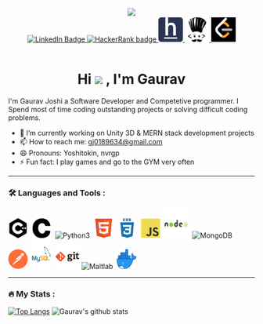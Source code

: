 <div id="header" align="center">
<img src="https://media.giphy.com/media/M9gbBd9nbDrOTu1Mqx/giphy.gif" width="100px"/>
<div id="badges">
<a href="https://www.linkedin.com/in/gaurav-joshi-a41686150/" target="_blank">
<img src="https://upload.wikimedia.org/wikipedia/commons/8/81/LinkedIn_icon.svg"  width="50px"alt="LinkedIn Badge"/>
</a>
 <a href="https://www.hackerrank.com/gj0189634" target="_blank">
  <img src="https://upload.wikimedia.org/wikipedia/commons/6/6a/Hackerrank_meaningful_logo.svg" width ="50px" alt="HackerRank badge"/ >
 </a>
 <a href="https://www.hackerearth.com/@gj0189634" target="_blank">
  <img src="https://github.com/Gaurav-99/Gaurav-99/blob/main/img/HackerEarth_logo.png" width ="50px" alt="HackerEarth badge"/ >
 </a>
  <a href="https://www.codechef.com/users/gaura_joshi_99" target="_blank">
  <img src="https://raw.githubusercontent.com/Gaurav-99/Gaurav-99/a64231ff66db52f99d5f13c9ab9e5499f799687c/img/codechef.svg" width ="50px" alt="Codechef badge"/ >
 </a>
  <a href="https://leetcode.com/yoshitokin/" target="_blank">
  <img src="https://github.com/Gaurav-99/Gaurav-99/blob/main/img/leetcode.png?raw=true" width ="50px" alt="Leetcode badge"/ >
 </a>
</div>
 <img id="badges" src="https://visitor-badge.glitch.me/badge?page_id=Gaurav-99.Gaurav-99" alt=""/>
 <h1>
  Hi
  <img src="https://media.giphy.com/media/hvRJCLFzcasrR4ia7z/giphy.gif" width="30px"/>
  , I'm Gaurav
</h1>
</div>

<p align="centre">I'm Gaurav Joshi a Software Developer and Competetive programmer. I Spend most of time coding outstanding projects or solving difficult coding problems.</p>


<!-- TODO: Add last video link -->

- 🔭 I’m currently working on Unity 3D & MERN stack development projects
- 📫 How to reach me: gj0189634@gmail.com
- 😄 Pronouns: Yoshitokin, nvrgp
- ⚡ Fun fact: I play games and go to the GYM very often

<!--
:mailbox: Reach me out!

[![Linkedin Badge](https://img.shields.io/badge/-Gaurav-0e76a8?style=flat&labelColor=0e76a8&logo=linkedin&logoColor=white)](https://www.linkedin.com/in/gaurav-joshi-a41686150/) [![Mail Badge](https://img.shields.io/badge/-gaurav-c0392b?style=flat&labelColor=c0392b&logo=gmail&logoColor=white)](mailto:gj0189634@gmail.com)
-->
---

### :hammer_and_wrench: Languages and Tools :
<div>
  <img src="https://raw.githubusercontent.com/Gaurav-99/Gaurav-99/598584a4165e41e69c2914f91b086c359c9fe68a/img/cplusplus.svg" title="Cpp" alt="Cpp" width="40" height="40"/>&nbsp;
  <img src="https://raw.githubusercontent.com/Gaurav-99/Gaurav-99/598584a4165e41e69c2914f91b086c359c9fe68a/img/c.svg" title="C" alt="C" width="40" height="40"/>&nbsp;
  <img src="https://upload.wikimedia.org/wikipedia/commons/c/c3/Python-logo-notext.svg" title="Python3" alt="Python3" width="40" height="40"/>&nbsp;
 <img src="https://github.com/devicons/devicon/blob/master/icons/html5/html5-original.svg" title="HTML5" alt="HTML" width="40" height="40"/>&nbsp;
  <img src="https://github.com/devicons/devicon/blob/master/icons/css3/css3-plain-wordmark.svg"  title="CSS3" alt="CSS" width="40" height="40"/>&nbsp;
  <img src="https://github.com/devicons/devicon/blob/master/icons/javascript/javascript-original.svg" title="JavaScript" alt="JavaScript" width="40" height="40"/>&nbsp;
 <img src="https://github.com/devicons/devicon/blob/master/icons/nodejs/nodejs-original-wordmark.svg" title="NodeJS" alt="NodeJS" width="50" height="60"/>&nbsp;
 <img src="https://upload.wikimedia.org/wikipedia/commons/thumb/f/f9/Antu_mongodb.svg/640px-Antu_mongodb.svg.png" title="MongoDB" alt="MongoDB" width="40" height="40"/>&nbsp;
 <img src="https://raw.githubusercontent.com/Gaurav-99/Gaurav-99/main/img/postman.png" title="Postman" alt="Postman" width="40" height="40"/>&nbsp;
  <img src="https://github.com/devicons/devicon/blob/master/icons/mysql/mysql-original-wordmark.svg" title="MySQL"  alt="MySQL" width="40" height="60"/>&nbsp;
  <img src="https://github.com/devicons/devicon/blob/master/icons/git/git-original-wordmark.svg" title="Git" **alt="Git" width="50" height="50"/>
 <img src="https://upload.wikimedia.org/wikipedia/commons/thumb/2/21/Matlab_Logo.png/640px-Matlab_Logo.png" title="Maltlab" alt="Maltlab" width="40" height="40"/>&nbsp;
 <img src="https://raw.githubusercontent.com/Gaurav-99/Gaurav-99/main/img/docker-logo.webp" title="Docker" alt="Docker" width="40" height="40"/>&nbsp;
</div>

---

### :fire: My Stats :

[![Top Langs](https://github-readme-stats.vercel.app/api/top-langs/?username=Gaurav-99&&hide=css&layout=compact&theme=blueberry)](https://github.com/anuraghazra/github-readme-stats)&nbsp;![Gaurav's github stats](https://github-readme-stats.vercel.app/api?username=Gaurav-99&count_private=true&theme=radical&hide=contribs,prs)

<!--- 

#### Coding Stats

#### Github Stats

<details>
<summary>
  More stuff about me
</summary>
 
</details>

--->

